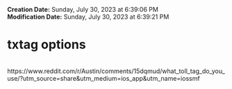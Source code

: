 <div><b>Creation Date:</b> Sunday, July 30, 2023 at 6:39:06 PM<br></div>
<div><b>Modification Date:</b> Sunday, July 30, 2023 at 6:39:21 PM<br></div>
<div><h1>txtag options</h1></div>
<div><br></div>
<div>https://www.reddit.com/r/Austin/comments/15dqmud/what_toll_tag_do_you_use/?utm_source=share&amputm_medium=ios_app&amputm_name=iossmf</div>

